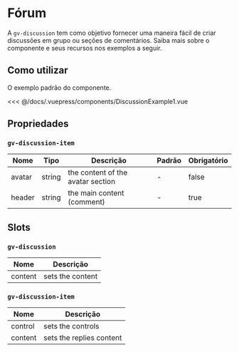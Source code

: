 # Fórum

A `gv-discussion` tem como objetivo fornecer uma maneira fácil de criar discussões em grupo ou seções de comentários. Saiba mais sobre o componente e seus recursos nos exemplos a seguir.

## Como utilizar

O exemplo padrão do componente.

<discussion-example-1 />

<<< @/docs/.vuepress/components/DiscussionExample1.vue

## Propriedades

### `gv-discussion-item`

| Nome   |  Tipo  | Descrição                         | Padrão | Obrigatório |
| ------ | :----: | --------------------------------- | ------ | ----------- |
| avatar | string | the content of the avatar section | -      | false       |
| header | string | the main content (comment)        | -      | true        |

## Slots

### `gv-discussion`

| Nome    | Descrição        |
| ------- | ---------------- |
| content | sets the content |

### `gv-discussion-item`

| Nome    | Descrição                |
| ------- | ------------------------ |
| control | sets the controls        |
| content | sets the replies content |
